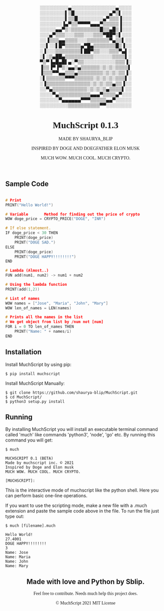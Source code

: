<div style="text-align:center;">
░░░░░░░░░▄░░░░░░░░░░░░░░▄░░░░<br>
░░░░░░░░▌▒█░░░░░░░░░░░▄▀▒▌░░░<br>
░░░░░░░░▌▒▒█░░░░░░░░▄▀▒▒▒▐░░░<br>
░░░░░░░▐▄▀▒▒▀▀▀▀▄▄▄▀▒▒▒▒▒▐░░░<br>
░░░░░▄▄▀▒░▒▒▒▒▒▒▒▒▒█▒▒▄█▒▐░░░<br>
░░░▄▀▒▒▒░░░▒▒▒░░░▒▒▒▀██▀▒▌░░░<br>
░░▐▒▒▒▄▄▒▒▒▒░░░▒▒▒▒▒▒▒▀▄▒▒▌░░<br>
░░▌░░▌█▀▒▒▒▒▒▄▀█▄▒▒▒▒▒▒▒█▒▐░░<br>
░▐░░░▒▒▒▒▒▒▒▒▌██▀▒▒░░░▒▒▒▀▄▌░<br>
░▌░▒▄██▄▒▒▒▒▒▒▒▒▒░░░░░░▒▒▒▒▌░<br>
▀▒▀▐▄█▄█▌▄░▀▒▒░░░░░░░░░░▒▒▒▐░<br>
▐▒▒▐▀▐▀▒░▄▄▒▄▒▒▒▒▒▒░▒░▒░▒▒▒▒▌<br>
▐▒▒▒▀▀▄▄▒▒▒▄▒▒▒▒▒▒▒▒░▒░▒░▒▒▐░<br>
░▌▒▒▒▒▒▒▀▀▀▒▒▒▒▒▒░▒░▒░▒░▒▒▒▌░<br>
░▐▒▒▒▒▒▒▒▒▒▒▒▒▒▒░▒░▒░▒▒▄▒▒▐░░<br>
░░▀▄▒▒▒▒▒▒▒▒▒▒▒░▒░▒░▒▄▒▒▒▒▌░░<br>
░░░░▀▄▒▒▒▒▒▒▒▒▒▒▄▄▄▀▒▒▒▒▄▀░░░<br>
░░░░░░▀▄▄▄▄▄▄▀▀▀▒▒▒▒▒▄▄▀░░░░░<br>
░░░░░░░░░▒▒▒▒▒▒▒▒▒▒▀▀░░░░░░░░<br>
</div>

<div style="text-align:center;">
<h1 style="font-family:Comic Sans MS;"> MuchScript 0.1.3</h1>
<p style="font-family:Comic Sans MS;"> MADE BY SHAURYA_BLIP </p>
<p style="font-family:Comic Sans MS;"> INSPIRED BY DOGE AND DOEGFATHER ELON MUSK</p>
<p style="font-family:Comic Sans MS;"> MUCH WOW. MUCH COOL. MUCH CRYPTO. </p><br>
</div>

<h2>Sample Code</h2>

```c 

# Print
PRINT("Hello World!")

# Variable       Method for finding out the price of crypto
WOW doge_price = CRYPTO_PRICE("DOGE", "INR")

# If else statement.
IF doge_price < 30 THEN 
    PRINT(doge_price)
    PRINT("DOGE SAD.")
ELSE
    PRINT(doge_price)
    PRINT("DOGE HAPPY!!!!!!!!")
END

# Lambda (Almost..)
FUN add(num1, num2) -> num1 + num2

# Using the lambda function
PRINT(add(1,2))

# List of names
WOW names = ["Jose", "Maria", "John", "Mary"]
WOW len_of_names = LEN(names)

# Prints all the names in the list
# We get object from list by /num not [num]
FOR i = 0 TO len_of_names THEN
	PRINT("Name: " + names/i)
END

```

<h2>Installation</h2>

<p>Install MuchScript by using pip:</p>

```
$ pip install muchscript
```
<p>Install MuchScript Manually:</p>

```
$ git clone https://github.com/shaurya-blip/MuchScript.git
$ cd MuchScript/
$ python3 setup.py install
```

<h2>Running</h2>

By installing MuchScript you will install an executable terminal command called 'much' like commands 'python3', 'node', 'go' etc. By running this command you will get:

```
$ much

MUCHSCRIPT 0.1 (BETA)
Made by muchscript inc. © 2021
Inspired by Doge and Elon musk
MUCH WOW. MUCH COOL. MUCH CRYPTO.

[MUCHSCRIPT]: 

```
This is the interactive mode of muchscript like the python shell. Here you can perform basic one-line operations. 

If you want to use the scripting mode, make a new file with a .much extension and paste the sample code above in the file. To run the file just type out:

```
$ much [filename].much

Hello World!
27.4001
DOGE HAPPY!!!!!!!!
3
Name: Jose
Name: Maria
Name: John
Name: Mary

```

<h2 style="text-align:center;">Made with love and Python by Sblip.</h2>
<p style="font-family:Comic Sans MS;text-align:center;">Feel free to contribute. Needs much help this project does.</p>

<p style="font-family:Comic Sans MS;text-align:center;">© MuchScript 2021 MIT License</p>
